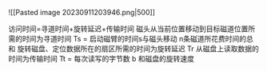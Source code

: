 ![[Pasted image 20230911203946.png|500]]

访问时间=寻道时间+旋转延迟+传输时间
磁头从当前位置移动到目标磁道位置所需的时间为寻道时间 Ts = 启动磁臂的时间s与磁头移动 n条磁道所花费时间的总和
旋转磁盘、定位数据所在的扇区所需的时间为旋转延迟 Tr
从磁盘上读取数据的时间为传输时间 Tt = 每次读写的字节数 b 和磁盘的旋转速度


